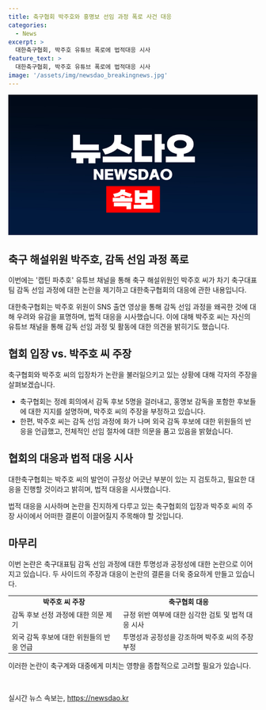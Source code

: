 ```yaml
---
title: 축구협회 박주호와 홍명보 선임 과정 폭로 사건 대응
categories:
  - News
excerpt: >
  대한축구협회, 박주호 유튜브 폭로에 법적대응 시사 
feature_text: >
  대한축구협회, 박주호 유튜브 폭로에 법적대응 시사 
image: '/assets/img/newsdao_breakingnews.jpg'
---
```


<p><img src="/assets/img/newsdao_breakingnews.jpg" alt="ontimetimes 속보" /></p>

<h2 data-ke-size="size26">축구 해설위원 박주호, 감독 선임 과정 폭로</h2>

<p>이번에는 '캡틴 파추호' 유튜브 채널을 통해 축구 해설위원인 박주호 씨가 차기 축구대표팀 감독 선임 과정에 대한 논란을 제기하고 대한축구협회의 대응에 관한 내용입니다.</p>

<p data-ke-size="size16">대한축구협회는 박주호 위원이 SNS 출연 영상을 통해 감독 선임 과정을 왜곡한 것에 대해 우려와 유감을 표명하며, 법적 대응을 시사했습니다. 이에 대해 박주호 씨는 자신의 유튜브 채널을 통해 감독 선임 과정 및 활동에 대한 의견을 밝히기도 했습니다.</p>

<h2 data-ke-size="size24">협회 입장 vs. 박주호 씨 주장</h2>

<p>축구협회와 박주호 씨의 입장차가 논란을 불러일으키고 있는 상황에 대해 각자의 주장을 살펴보겠습니다.</p>

<ul>
    <li>축구협회는 정례 회의에서 감독 후보 5명을 걸러내고, 홍명보 감독을 포함한 후보들에 대한 지지를 설명하며, 박주호 씨의 주장을 부정하고 있습니다.</li>
    <li>한편, 박주호 씨는 감독 선임 과정에 화가 나며 외국 감독 후보에 대한 위원들의 반응을 언급했고, 전체적인 선임 절차에 대한 의문을 품고 있음을 밝혔습니다.</li>
</ul>

<h2 data-ke-size="size24">협회의 대응과 법적 대응 시사</h2>

<p>대한축구협회는 박주호 씨의 발언이 규정상 어긋난 부분이 있는 지 검토하고, 필요한 대응을 진행할 것이라고 밝히며, 법적 대응을 시사했습니다.</p>

<p data-ke-size="size16">법적 대응을 시사하며 논란을 진지하게 다루고 있는 축구협회의 입장과 박주호 씨의 주장 사이에서 어떠한 결론이 이끌어질지 주목해야 할 것입니다.</p>

<h2 data-ke-size="size24">마무리</h2>

<p>이번 논란은 축구대표팀 감독 선임 과정에 대한 투명성과 공정성에 대한 논란으로 이어지고 있습니다. 두 사이드의 주장과 대응이 논란의 결론을 더욱 중요하게 만들고 있습니다.</p>

<table>
    <tr>
        <td style="text-align: center; height: 17px;"><b>박주호 씨 주장</b></td>
        <td style="text-align: center; height: 17px;"><b>축구협회 대응</b></td>
    </tr>
    <tr>
        <td>감독 후보 선정 과정에 대한 의문 제기</td>
        <td>규정 위반 여부에 대한 심각한 검토 및 법적 대응 시사</td>
    </tr>
    <tr>
        <td>외국 감독 후보에 대한 위원들의 반응 언급</td>
        <td>투명성과 공정성을 강조하며 박주호 씨의 주장 부정</td>
    </tr>
</table>

<p>이러한 논란이 축구계와 대중에게 미치는 영향을 종합적으로 고려할 필요가 있습니다. <p data-ke-size="size16">&nbsp;</p></p>
실시간 뉴스 속보는, <a href="https://newsdao.kr" rel="dofollow">https://newsdao.kr</a>


